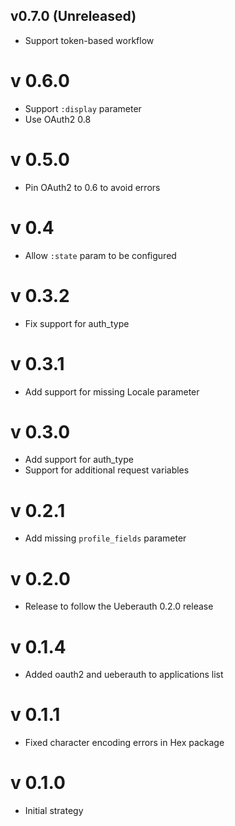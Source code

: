 ## v0.7.0 (Unreleased)
* Support token-based workflow

# v 0.6.0

* Support `:display` parameter
* Use OAuth2 0.8

# v 0.5.0

* Pin OAuth2 to 0.6 to avoid errors

# v 0.4

* Allow `:state` param to be configured

# v 0.3.2

* Fix support for auth_type

# v 0.3.1

* Add support for missing Locale parameter

# v 0.3.0

* Add support for auth_type
* Support for additional request variables

# v 0.2.1

* Add missing `profile_fields` parameter

# v 0.2.0

* Release to follow the Ueberauth 0.2.0 release

# v 0.1.4

* Added oauth2 and ueberauth to applications list

# v 0.1.1

* Fixed character encoding errors in Hex package

# v 0.1.0

* Initial strategy
